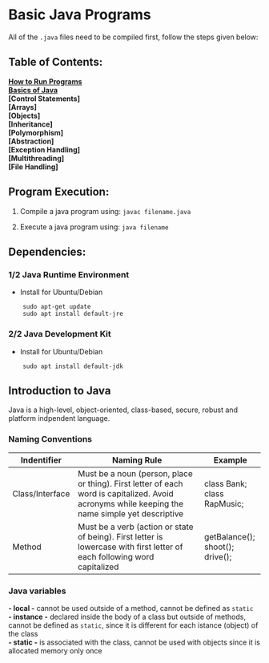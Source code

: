 # Basic Java Programs 

All of the `.java` files need to be compiled first, follow the steps given below:

## Table of Contents:
**[How to Run Programs](#Program-Execution)<br>**
**[Basics of Java](#Introduction-to-Java)<br>**
**[Control Statements]<br>**
**[Arrays]<br>**
**[Objects]<br>**
**[Inheritance]<br>**
**[Polymorphism]<br>**
**[Abstraction]<br>**
**[Exception Handling]<br>**
**[Multithreading]<br>**
**[File Handling]<br>**

## Program Execution:

1. Compile a java program using:
`javac filename.java`

2. Execute a java program using:
`java filename`

## Dependencies:

### 1/2 Java Runtime Environment 

- Install for Ubuntu/Debian
``` 
    sudo apt-get update 
    sudo apt install default-jre
```

### 2/2 Java Development Kit

- Install for Ubuntu/Debian
```
    sudo apt install default-jdk
```

## Introduction to Java

Java is a high-level, object-oriented, class-based, secure, robust and platform indpendent language.

### Naming Conventions

| Indentifier | Naming Rule |  Example  |
|------------|-------------|-----------|
| Class/Interface | Must be a noun (person, place or thing). First letter of each word is capitalized. Avoid acronyms while keeping the name simple yet descriptive | class Bank; <br> class RapMusic; |
| Method     | Must be a verb (action or state of being). First letter is lowercase with first letter of each following word capitalized | getBalance(); <br> shoot(); <br> drive();

### Java variables 

**- local -** cannot be used outside of a method, cannot be defined as `static` <br>
**- instance -** declared inside the body of a class but outside of methods, cannot be defined as `static`, since it is different for each istance (object) of the class <br>
**- static -** is associated with the class, cannot be used with objects since it is allocated memory only once <br>

